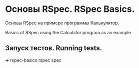 # Основы RSpec. RSpec Basics.

Основы RSpec на примере программы Калькулятор.

Basics of RSpec using the Calculator program as an example.

## Запуск тестов. Running tests.

➜  rspec-basics rspec spec